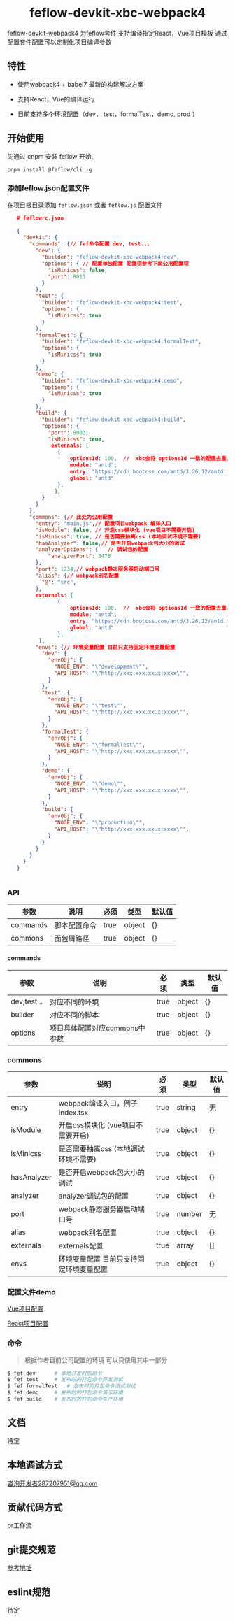

<h1 align="center">feflow-devkit-xbc-webpack4</h1>
feflow-devkit-webpack4 为feflow套件 支持编译指定React，Vue项目模板 通过配置套件配置可以定制化项目编译参数



## 特性

- 使用webpack4 + babel7 最新的构建解决方案

- 支持React，Vue的编译运行

- 目前支持多个环境配置（dev， test，formalTest，demo,  prod ）


## 开始使用

先通过 cnpm 安装 feflow 开始.

```
cnpm install @feflow/cli -g
```



### 添加feflow.json配置文件

在项目根目录添加 `feflow.json` 或者 `feflow.js`  配置文件

```json
   # feflowrc.json
   
   {
     "devkit": {
       "commands": {// fef命令配置 dev, test...
         "dev": {  
           "builder": "feflow-devkit-xbc-webpack4:dev",
           "options": {	// 配置单独配置 配置项参考下面公用配置项
             "isMinicss": false,
             "port": 8013
           } 
         },
         "test": {
           "builder": "feflow-devkit-xbc-webpack4:test",
           "options": {
             "isMinicss": true
           }
         },
         "formalTest": {
           "builder": "feflow-devkit-xbc-webpack4:formalTest",
           "options": {
             "isMinicss": true
           }
         },
         "demo": {
           "builder": "feflow-devkit-xbc-webpack4:demo",
           "options": {
             "isMinicss": true
           }
         },
         "build": {
           "builder": "feflow-devkit-xbc-webpack4:build",
           "options": {
             "port": 8003,
             "isMinicss": true,
			  externals: [
                {
					optionsId: 100,  //  xbc会将 optionsId 一致的配置去重，用作公共配置和单个配置的 去重
                    module: "antd",
                    entry: "https://cdn.bootcss.com/antd/3.26.12/antd.min.js",
                    global: "antd"     
                },
          	   ],
           }
         }
       },
       "commons": {// 此处为公用配置
         "entry": "main.js",// 配置项目webpack 编译入口
         "isModule": false,	// 开启css模块化 (vue项目不需要开启)
         "isMinicss": true,	// 是否需要抽离css (本地调试环境不需要)		
         "hasAnalyzer": false,// 是否开启webpack包大小的调试
         "analyzerOptions": {	// 调试包的配置
             "analyzerPort": 3478
         },
         "port": 1234,// webpack静态服务器启动端口号
         "alias": {// webpack别名配置
           "@": "src",
         },
         externals: [
                {
					optionsId: 100,  //  xbc会将 optionsId 一致的配置去重，用作公共配置和单个配置的 去重
                    module: "antd",
                    entry: "https://cdn.bootcss.com/antd/3.26.12/antd.min.js",
                    global: "antd"     
                },
          ],
         "envs": {// 环境变量配置 目前只支持固定环境变量配置
           "dev": {
             "envObj": {
               "NODE_ENV": "\"development\"",
               "API_HOST": "\"http://xxx.xxx.xx.x:xxxx\"",
             }
           },
           "test": {
             "envObj": {
               "NODE_ENV": "\"test\"",
               "API_HOST": "\"http://xxx.xxx.xx.x:xxxx\"",
             }
           },
           "formalTest": {
             "envObj": {
               "NODE_ENV": "\"formalTest\"",
               "API_HOST": "\"http://xxx.xxx.xx.x:xxxx\"",
             }
           },
           "demo": {
             "envObj": {
               "NODE_ENV": "\"demo\"",
               "API_HOST": "\"http://xxx.xxx.xx.x:xxxx\"",
             }
           },
           "build": {
             "envObj": {
               "NODE_ENV": "\"production\"",
               "API_HOST": "\"http://xxx.xxx.xx.x:xxxx\"",
             }
           }
         }
       }
     }
   }
   
```



### API

| 参数     | 说明         | 必须 | 类型   | 默认值 |
| -------- | ------------ | ---- | ------ | ------ |
| commands | 脚本配置命令 | true | object | {}     |
| commons  | 面包屑路径   | true | object | {}     |



#### commands
| 参数        | 说明                          | 必须 | 类型   | 默认值 |
| ----------- | ----------------------------- | ---- | ------ | ------ |
| dev,test... | 对应不同的环境                | true | object | {}     |
| builder     | 对应不同的脚本                | true | object | {}     |
| options     | 项目具体配置对应commons中参数 | true | object | {}     |



### commons
| 参数        | 说明                                    | 必须 | 类型   | 默认值 |
| ----------- | --------------------------------------- | ---- | ------ | ------ |
| entry       | webpack编译入口，例子index.tsx          | true | string | 无     |
| isModule    | 开启css模块化 (vue项目不需要开启)       | true | object | {}     |
| isMinicss   | 是否需要抽离css (本地调试环境不需要)    | true | object | {}     |
| hasAnalyzer | 是否开启webpack包大小的调试             | true | object | {}     |
| analyzer    | analyzer调试包的配置                    | true | object | {}     |
| port        | webpack静态服务器启动端口号             | true | number | 无     |
| alias       | webpack别名配置                         | true | object | {}     |
| externals   | externals配置                           | true | array  | []     |
| envs        | 环境变量配置 目前只支持固定环境变量配置 | true | object | {}     |



### 配置文件demo
[Vue项目配置](https://github.com/xbcc123/feflow-devkit-xbc-webpack4/vueDemo/.feflowrc.js)

[React项目配置](https://github.com/xbcc123/feflow-devkit-xbc-webpack4/reactDemo/feflow-devkit-xbc-webpack4/.feflowrc.js)


### 命令
> 根据作者目前公司配置的环境 可以只使用其中一部分

```sh
$ fef dev      # 本地开发时的命令
$ fef test     # 发布时的打包命令开发测试
$ fef formalTest   # 发布时的打包命令测试测试
$ fef demo     # 发布时的打包命令演示环境
$ fef build    # 发布时的打包命令生产环境
```

## 文档

待定


##  本地调试方式

咨询开发者287207951@qq.com

##  贡献代码方式

pr工作流

##  git提交规范

[参考地址](https://github.com/xbcc123/git-commit)

##  eslint规范
待定
